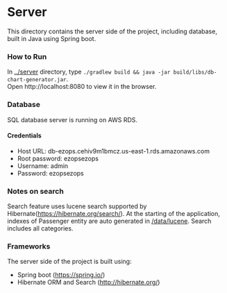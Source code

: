 # Server
This directory contains the server side of the project, including database, built in Java using Spring boot.

### How to Run
In [../server](../) directory, type `./gradlew build && java -jar build/libs/db-chart-generator.jar`. <br />
Open http://localhost:8080 to view it in the browser.

### Database
SQL database server is running on AWS RDS.

#### Credentials
- Host URL: db-ezops.cehiv9m1bmcz.us-east-1.rds.amazonaws.com
- Root password: ezopsezops
- Username: admin
- Password: ezopsezops

### Notes on search
Search feature uses lucene search supported by Hibernate(https://hibernate.org/search/).
At the starting of the application, indexes of Passenger entity are auto generated in [/data/lucene](../data/lucene). Search includes all categories.

### Frameworks
The server side of the project is built using:
- Spring boot (https://spring.io/)
- Hibernate ORM and Search (http://hibernate.org/)
